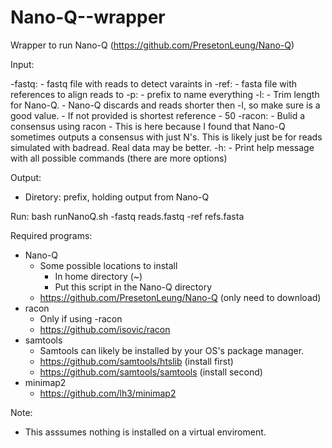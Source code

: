 # Nano-Q--wrapper

Wrapper to run Nano-Q (https://github.com/PresetonLeung/Nano-Q)

Input:

  -fastq:
    - fastq file with reads to detect varaints in
  -ref:
     - fasta file with references to align reads to
  -p:
     - prefix to name everything
  -l:
     - Trim length for Nano-Q.
     - Nano-Q discards and reads shorter then -l, so make sure is a good value.
     - If not provided is shortest reference - 50
  -racon:
     - Bulid a consensus using racon
     - This is here because I found that Nano-Q sometimes outputs a consensus
       with just N's. This is likely just be for reads simulated with
       badread. Real data may be better.
  -h:
     - Print help message with all possible commands (there are more options)
     
Output:

  - Diretory: prefix, holding output from Nano-Q
    
Run: bash runNanoQ.sh -fastq reads.fastq -ref refs.fasta
    
Required programs:

  - Nano-Q
    - Some possible locations to install
      - In home directory (~)
      - Put this script in the Nano-Q directory
    - https://github.com/PresetonLeung/Nano-Q (only need to download)
  - racon
    - Only if using -racon
    - https://github.com/isovic/racon
  - samtools
    - Samtools can likely be installed by your OS's package manager.
    - https://github.com/samtools/htslib (install first)
    - https://github.com/samtools/samtools (install second)
  - minimap2
    - https://github.com/lh3/minimap2

Note:

  - This asssumes nothing is installed on a virtual enviroment.
